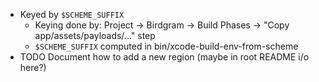 - Keyed by `$SCHEME_SUFFIX`
  - Keying done by: Project -> Birdgram -> Build Phases -> "Copy app/assets/payloads/..." step
  - `$SCHEME_SUFFIX` computed in bin/xcode-build-env-from-scheme
- TODO Document how to add a new region (maybe in root README i/o here?)
